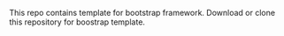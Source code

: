 This repo contains template for bootstrap framework.
Download or clone this repository for boostrap template.